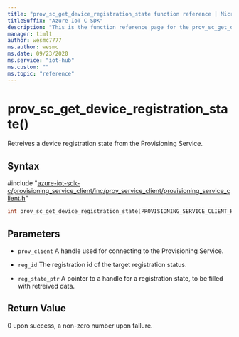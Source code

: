 ```yaml
---                             
title: "prov_sc_get_device_registration_state function reference | Microsoft Docs" 
titleSuffix: "Azure IoT C SDK"            
description: "This is the function reference page for the prov_sc_get_device_registration_state() function in the Azure IoT C SDK. This SDK is used with Azure IoT Hub and Azure IoT Hub Device Provisioning Service"            
manager: timlt                 
author: wesmc7777              
ms.author: wesmc               
ms.date: 09/23/2020                    
ms.service: "iot-hub"             
ms.custom: ""                
ms.topic: "reference"        
---                            
```


# prov_sc_get_device_registration_state()

Retreives a device registration state from the Provisioning Service.

## Syntax

\#include "[azure-iot-sdk-c/provisioning_service_client/inc/prov_service_client/provisioning_service_client.h](../provisioning-service-client-h.md)"  
```C
int prov_sc_get_device_registration_state(PROVISIONING_SERVICE_CLIENT_HANDLE  MU_C2);
```

## Parameters
* `prov_client` A handle used for connecting to the Provisioning Service. 

* `reg_id` The registration id of the target registration status. 

* `reg_state_ptr` A pointer to a handle for a registration state, to be filled with retreived data.

## Return Value
0 upon success, a non-zero number upon failure.

